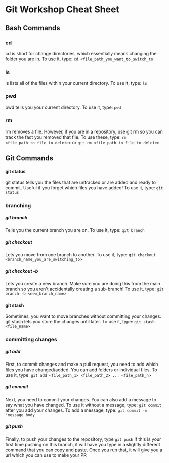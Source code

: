 # Git Workshop Cheat Sheet

## Bash Commands

### cd

cd is short for change directories, which essentially means changing the folder you are in. To use it, type: `cd <file_path_you_want_to_switch_to`

### ls

ls lists all of the files within your current directory. To use it, type: `ls`

### pwd

pwd tells you your current directory. To use it, type: `pwd`

### rm

rm removes a file. However, if you are in a repository, use git rm so you can track the fact you removed that file. To use these, type: `rm <file_path_to_file_to_delete>` or `git rm <file_path_to_file_to_delete>`

## Git Commands

#### git status

git status tells you the files that are untracked or are added and ready to commit. Useful if you forget which files you have added! To use it, type: `git status`

### branching

##### git branch

Tells you the current branch you are on. To use it, type: `git branch`

##### git checkout

Lets you move from one branch to another. To use it, type: `git checkout <branch_name_you_are_switching_to>`

##### git checkout -b

Lets you create a new branch. Make sure you are doing this from the main branch so you aren't accidentally creating a sub-branch! To use it, type: `git branch -b <new_branch_name>`

#### git stash

Sometimes, you want to move branches without committing your changes. git stash lets you store the changes until later. To use it, type: `git stash <file_name>`

### committing changes

##### git add

First, to commit changes and make a pull request, you need to add which files you have changed/added. You can add folders or individual files. To use it, type: `git add <file_path_1> <file_path_2> ... <file_path_n>`

##### git commit

Next, you need to commit your changes. You can also add a message to say what you have changed. To use it without a message, type: `git commit` after you add your changes. To add a message, type: `git commit -m "message body`

##### git push

Finally, to push your changes to the repository, type `git push` If this is your first time pushing on this branch, it will have you type in a slightly different command that you can copy and paste. Once you run that, it will give you a url which you can use to make your PR
